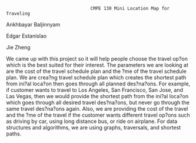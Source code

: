                                     CMPE 130 Mini Location Map for Traveling


Ankhbayar Baljinnyam

Edgar Estanislao

Jie Zheng



We came up with this project so it will help people choose the travel op?on which is the best suited for
their interest. The parameters we are looking at are the cost of the travel schedule plan and the ?me of
the travel schedule plan. We are crea?ng travel schedule plan which creates the shortest path from
ini?al loca?on then goes through all planned des?na?ons. For example, if customer wants to travel to
Los Angeles, San Francisco, San Jose, and Las Vegas, then we would provide the shortest path from the
ini?al loca?on which goes through all desired travel des?na?ons, but never go through the same travel
des?na?ons again. Also, we are providing the cost of the travel and the ?me of the travel if the customer
wants different travel op?ons such as driving by car, using long distance bus, or ride on airplane.
For data structures and algorithms, we are using graphs, traversals, and shortest paths. 
